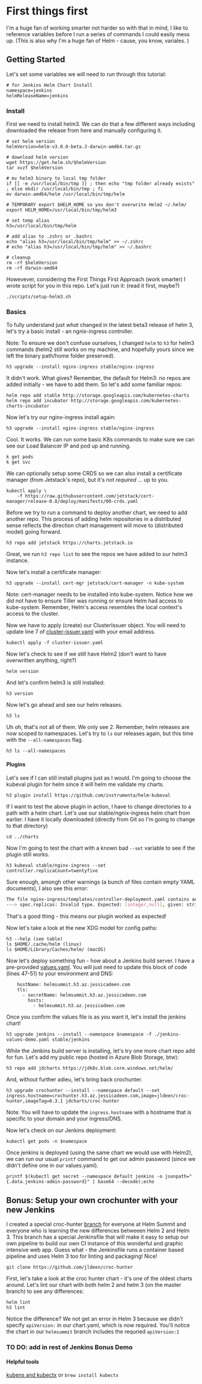 # First things first
I'm a huge fan of working smarter not harder so with that in mind, I like to reference variables before I run a series of commands I could easily mess up. (This is also why I'm a huge fan of Helm - cause, you know, variales.
)

## Getting Started
Let's set some variables we will need to run through this tutorial:

```
# for Jenkins Helm Chart Install
namespace=jenkins
helmReleaseName=jenkins
```

### Install
First we need to install helm3. We can do that a few different ways including downloaded the release from here and manually configuring it. 

```
# set helm version
helmVersion=helm-v3.0.0-beta.3-darwin-amd64.tar.gz

# download helm version
wget https://get.helm.sh/$helmVersion
tar xvzf $helmVersion

# mv helm3 binary to local tmp folder
if [[ -e /usr/local/bin/tmp ]] ; then echo "tmp folder already exists" ; else mkdir /usr/local/bin/tmp ; fi
mv darwin-amd64/helm /usr/local/bin/tmp/helm

# TEMPORARY export $HELM_HOME so you don't overwrite Helm2 ~/.helm/
export HELM_HOME=/usr/local/bin/tmp/helm3

# set temp alias
h3=/usr/local/bin/tmp/helm

# add alias to .zshrc or .bashrc
echo "alias h3=/usr/local/bin/tmp/helm" >> ~/.zshrc
# echo "alias h3=/usr/local/bin/tmp/helm" >> ~/.bashrc

# cleanup
rm -rf $helmVersion
rm -rf darwin-amd64
```

Howevever, considering the First Things First Approach (work smarter) I wrote script for you in this repo. Let's just run it: (read it first, maybe?)

`./scripts/setup-helm3.sh`

### Basics
To fully understand just _what_ changed in the latest beta3 release of helm 3, let's try a basic install - an ngnix-ingress controller. 

Note: To ensure we don't confuse ourselves, I changed `helm` to `h3` for helm3 commands (helm2 still works on my machine, and hopefully yours since we left the binary path/home folder preserved).

`h3 upgrade --install nginx-ingress stable/nginx-ingress`

It didn't work. What gives? Remember, the default for Helm3: no repos are added initially - we have to add them. So let's add some familiar repos:

```
helm repo add stable http://storage.googleapis.com/kubernetes-charts
helm repo add incubator http://storage.googleapis.com/kubernetes-charts-incubator
```

Now let's try our nginx-ingress install again:

`h3 upgrade --install nginx-ingress stable/nginx-ingress`

Cool. It works. We can run some basic K8s commands to make sure we can see our Load Balancer IP and pod up and running. 

```
k get pods
k get svc
```

We can optionally setup some CRDS so we can also install a certificate manager (from Jetstack's repo), but it's not _required_ ... up to you.
```
kubectl apply \
    -f https://raw.githubusercontent.com/jetstack/cert-manager/release-0.8/deploy/manifests/00-crds.yaml
```

Before we try to run a command to deploy another chart, we need to add another repo. This process of adding helm repositories in a distributed sense reflects the direction chart management will move to (distributed model) going forward.

`h3 repo add jetstack https://charts.jetstack.io`

Great, we run `h3 repo list` to see the repos we have added to our helm3 instance.

Now let's install a certificate manager:

`h3 upgrade --install cert-mgr jetstack/cert-manager -n kube-system`

Note: cert-manager needs to be installed into kube-system. Notice how we did not have to ensure Tiller was running or ensure Helm had access to kube-system. Remember, Helm's access resembles the local context's access to the cluster.

Now we have to apply (create) our ClusterIssuer object. You will need to update line 7 of [cluster-issuer.yaml](./cluster-issuer.yaml) with your email address.

`kubectl apply -f cluster-issuer.yaml`

Now let's check to see if we still have Helm2 (don't want to have overwritten anything, right?)

`helm version`

And let's confirm helm3 is still installed:

`h3 version`

Now let's go ahead and see our helm releases. 

`h3 ls`

Uh oh, that's not all of them. We only see 2. Remember, helm releases are now scoped to namespaces. Let's try to `ls` our releases again, but this time with the `--all-namespaces` flag.

`h3 ls --all-namespaces`

#### Plugins
Let's see if I can still install plugins just as I would. I'm going to choose the kubeval plugin for helm since it will helm me validate my charts.

`h3 plugin install https://github.com/instrumenta/helm-kubeval`

If I want to test the above plugin in action, I have to change directories to a path with a helm chart. Let's use our stable/ngnix-ingress helm chart from earlier. I have it locally downloaded (directly from Git so I'm going to change to that directory)

`cd ../charts`

Now I'm going to test the chart with a known bad `--set` variable to see if the plugin still works.

`h3 kubeval stable/nginx-ingress --set controller.replicaCount=twentyfive`

Sure enough, amongh other warnings (a bunch of files contain empty YAML documents), I also see this error:

```sh
The file nginx-ingress/templates/controller-deployment.yaml contains an invalid Deployment
---> spec.replicas: Invalid type. Expected: [integer,null], given: string
```
That's a good thing - this means our plugin worked as expected! 

Now let's take a look at the new XDG model for config paths:

```
h3 --help (see table)
ls $HOME/.cache/helm (linux)
ls $HOME/Library/Caches/helm/ (macOS)
```

Now let's deploy something fun - how about a Jenkins build server. I have a pre-provided [values.yaml](./jenkins-values-demo.yaml). You will just need to update this block of code (lines 47-51) to your environment and DNS:
```
    hostName: helmsummit.h3.az.jessicadeen.com
    tls:
      - secretName: helmsummit.h3.az.jessicadeen.com
        hosts:
          - helmsummit.h3.az.jessicadeen.com
```

Once you confirm the values file is as you want it, let's install the jenkins chart!

`h3 upgrade jenkins --install --namespace $namespace -f ./jenkins-values-demo.yaml stable/jenkins`

While the Jenkins build server is installing, let's try one more chart repo add for fun. Let's add my public repo (hosted in Azure Blob Storage, btw):

`h3 repo add jdcharts https://jdk8s.blob.core.windows.net/helm/`

And, without further adieu, let's bring back crochunter.

`h3 upgrade crochunter --install --namespace default --set ingress.hostname=crochunter.h3.az.jessicadeen.com,image=jldeen/croc-hunter,imageTag=0.3.1 jdcharts/croc-hunter`

Note: You will have to update the `ingress.hostname` with a hostname that is specific to your domain and your ingress/DNS.

Now let's check on our Jenkins deployment:

`kubectl get pods -n $namespace`

Once jenkins is deployed (using the same chart we would use with Helm2), we can run our usual `printf` command to get our admin password (since we didn't define one in our values.yaml).
 
`printf $(kubectl get secret --namespace default jenkins -o jsonpath="{.data.jenkins-admin-password}" | base64 --decode);echo`

## Bonus: Setup your own crochunter with your new Jenkins

I created a special croc-hunter [branch](https://github.com/jldeen/croc-hunter/tree/helmsummit) for everyone at Helm Summit and everyone who is learning the new differences betweeen Helm 2 and Helm 3. This branch has a special Jenkinsfile that will make it easy to setup our own pipeline to build our own CI instance of this wonderful and graphic intensive web app. Guess what - the Jenkinsfile runs a container based pipeline and uses Helm 3 too for linting and packaging! Nice!

`git clone https://github.com/jldeen/croc-hunter`

First, let's take a look at the croc hunter chart - it's one of the oldest charts around. Let's lint our chart with both helm 2 and helm 3 (on the master branch) to see any differences:

```
helm lint
h3 lint
```

Notice the difference? We not get an error in Helm 3 because we didn't specify `apiVersion:` in our chart.yaml, which is now required. You'll notice the chart in our `helmsummit` branch includes the requried `apiVersion:1`

### TO DO: add in rest of Jenkins Bonus Demo

#### Helpful tools

[kubens and kubectx](https://github.com/ahmetb/kubectx) or `brew install kubectx`